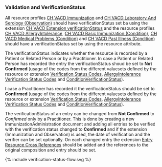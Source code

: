 ### Validation and VerificationStatus

All resource profiles [CH VACD Immunization](StructureDefinition-ch-vacd-immunization.html) and [ CH VACD Laboratory And Serology (Observation)](StructureDefinition-ch-vacd-laboratory-serology.html) should have verificationStatus set ba using the extension [CH VACD Extension verificationStatus](StructureDefinition-ch-vacd-ext-verification-status.html) and the resource profiles [CH VACD AllergyIntolerance](StructureDefinition-ch-vacd-allergyintolerances.html),  [CH VACD Basic Immunization (Condition)](StructureDefinition-ch-vacd-basic-immunization.html), [CH VACD Medical Problems (Condition)](StructureDefinition-ch-vacd-medical-problems.html) and [CH VACD Past Illness (Condition)](StructureDefinition-ch-vacd-pastillnesses.html) should have a verificationStatus set by using the resource attribute.

The verificationStatus indicates whether the resource is recorded by a Patient or Related Person or by a Practitioner.
In case a Patient or Related Person has recorded the entry the verificationStatus shoud be set to **Not Confirmed** (usage of the codes from the different valuesets defined by the resource or extension [Verification Status Codes](ValueSet-ch-vacd-verification-status-vs.html#logical-definition-cld), [AllergyIntolerance Verification Status Codes](http://hl7.org/fhir/ValueSet/allergyintolerance-verification) and [ConditionVerificationStatus](http://hl7.org/fhir/ValueSet/condition-ver-status)).

I case a Practitioner has recorded it the verificationStatus should be set to **Confirmed** (usage of the codes from the different valuesets defined by the resource or extension [Verification Status Codes](ValueSet-ch-vacd-verification-status-vs.html#logical-definition-cld), [AllergyIntolerance Verification Status Codes](http://hl7.org/fhir/ValueSet/allergyintolerance-verification) and [ConditionVerificationStatus](http://hl7.org/fhir/ValueSet/condition-ver-status)).


The verificationStatus of an entry can be changed from **Not Confirmed** to *Confirmed* only by a Practitioner. This is done by creating a new ImmunizationAdministration 
document and adding all entries to be verified with the verification status changed to **Confirmed** and if the extension (Immunization and Observation) is used, the date of verification and the verifier can be set optionally.
On each changed entry the extension [Entry Resource Cross References](http://fhir.ch/ig/ch-core/StructureDefinition/ch-core-ext-entry-resource-cross-references) should be added and the references to the original composition and entry should be set.


<div>{% include verification-status-flow.svg %}</div>